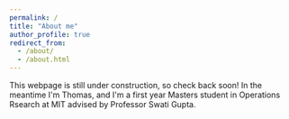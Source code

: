 ```yaml
---
permalink: /
title: "About me"
author_profile: true
redirect_from: 
  - /about/
  - /about.html
---
```


This webpage is still under construction, so check back soon! In the meantime I'm Thomas, and I'm a first year Masters student in Operations Rsearch at MIT advised by Professor Swati Gupta.